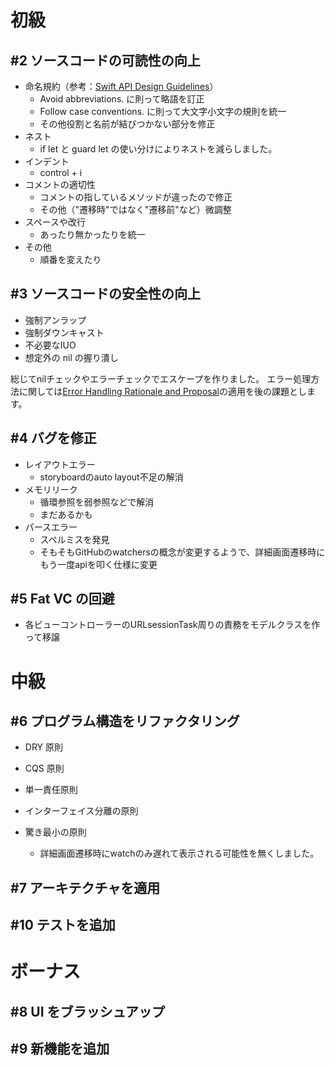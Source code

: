 
# 初級

## #2 ソースコードの可読性の向上
- 命名規約（参考：[Swift API Design Guidelines](https://swift.org/documentation/api-design-guidelines/)）
    - Avoid abbreviations. に則って略語を訂正
    - Follow case conventions. に則って大文字小文字の規則を統一
    - その他役割と名前が結びつかない部分を修正
- ネスト
    - if let と guard let の使い分けによりネストを減らしました。
- インデント
    - control + i
- コメントの適切性
    - コメントの指しているメソッドが違ったので修正
    - その他（"遷移時"ではなく"遷移前"など）微調整
- スペースや改行
    - あったり無かったりを統一
- その他
    - 順番を変えたり

## #3 ソースコードの安全性の向上

- 強制アンラップ
- 強制ダウンキャスト
- 不必要なIUO
- 想定外の nil の握り潰し

総じてnilチェックやエラーチェックでエスケープを作りました。
エラー処理方法に関しては[Error Handling Rationale and Proposal](https://github.com/apple/swift/blob/master/docs/ErrorHandlingRationale.rst)の適用を後の課題とします。
  
## #4 バグを修正
- レイアウトエラー
    - storyboardのauto layout不足の解消
- メモリリーク
    - 循環参照を弱参照などで解消
    - まだあるかも
- パースエラー
    - スペルミスを発見
    - そもそもGitHubのwatchersの概念が変更するようで、詳細画面遷移時にもう一度apiを叩く仕様に変更

## #5 Fat VC の回避
 - 各ビューコントローラーのURLsessionTask周りの責務をモデルクラスを作って移譲
  

# 中級

## #6 プログラム構造をリファクタリング

- DRY 原則

- CQS 原則

- 単一責任原則

- インターフェイス分離の原則

- 驚き最小の原則
    - 詳細画面遷移時にwatchのみ遅れて表示される可能性を無くしました。

 

## #7 アーキテクチャを適用

  

## #10 テストを追加

  

# ボーナス

## #8 UI をブラッシュアップ

## #9 新機能を追加
